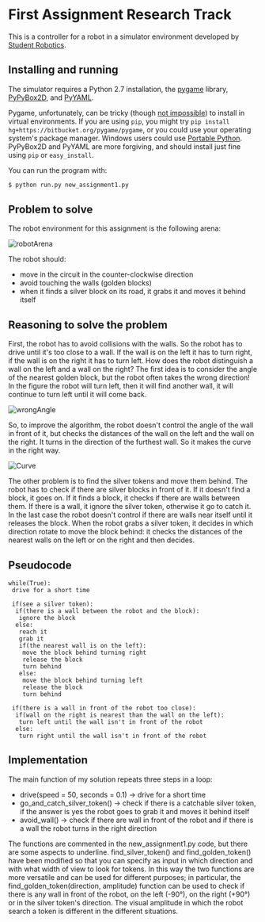 First Assignment Research Track
================================

This is a controller for a robot in a simulator environment developed by [Student Robotics](https://studentrobotics.org).

Installing and running
----------------------

The simulator requires a Python 2.7 installation, the [pygame](http://pygame.org/) library, [PyPyBox2D](https://pypi.python.org/pypi/pypybox2d/2.1-r331), and [PyYAML](https://pypi.python.org/pypi/PyYAML/).

Pygame, unfortunately, can be tricky (though [not impossible](http://askubuntu.com/q/312767)) to install in virtual environments. If you are using `pip`, you might try `pip install hg+https://bitbucket.org/pygame/pygame`, or you could use your operating system's package manager. Windows users could use [Portable Python](http://portablepython.com/). PyPyBox2D and PyYAML are more forgiving, and should install just fine using `pip` or `easy_install`.

You can run the program with:

```bash
$ python run.py new_assignment1.py
```

Problem to solve
-----------------------------
The robot environment for this assignment is the following arena:

![robotArena](https://user-images.githubusercontent.com/62377263/141092719-f8607cb9-e30c-4e28-b33e-d73d3bc285a8.JPG)

The robot should:
* move in the circuit in the counter-clockwise direction 
* avoid touching the walls (golden blocks)
* when it finds a silver block on its road, it grabs it and moves it behind itself

Reasoning to solve the problem
-----------------------------------
First, the robot has to avoid collisions with the walls.
So the robot has to drive until it's too close to a wall.
If the wall is on the left it has to turn right, if the wall is on the right it has to turn left.
How does the robot distinguish a wall on the left and a wall on the right?
The first idea is to consider the angle of the nearest golden block, but the robot often takes the wrong direction!
In the figure the robot will turn left, then it will find another wall, it will continue to turn left until it will come back.

![wrongAngle](https://user-images.githubusercontent.com/62377263/141100170-80fe52f6-465b-4df2-8575-d4078afd2e83.JPG)

So, to improve the algorithm, the robot doesn't control the angle of the wall in front of it, but checks the distances of the wall on the left and the wall on the right.
It turns in the direction of the furthest wall. So it makes the curve in the right way.

![Curve](https://user-images.githubusercontent.com/62377263/141103173-22e62bbe-69a4-48b6-acb1-ce8646243552.JPG)

The other problem is to find the silver tokens and move them behind.
The robot has to check if there are silver blocks in front of it.
If it doesn't find a block, it goes on.
If it finds a block, it checks if there are walls between them.
If there is a wall, it ignore the silver token, otherwise it go to catch it.
In the last case the robot doesn't control if there are walls near itself until it releases the block.
When the robot grabs a silver token, it decides in which direction rotate to move the block behind: it checks the distances of the nearest walls on the left or on the right and then decides.

Pseudocode
--------------
```pseudocode
while(True):
 drive for a short time
 
 if(see a silver token):
  if(there is a wall between the robot and the block):
   ignore the block
  else:
   reach it
   grab it
   if(the nearest wall is on the left):
    move the block behind turning right
    release the block
    turn behind
   else:
    move the block behind turning left
    release the block
    turn behind
    
 if(there is a wall in front of the robot too close):
  if(wall on the right is nearest than the wall on the left):
   turn left until the wall isn't in front of the robot
  else:
   turn right until the wall isn't in front of the robot
```
Implementation
----------------
The main function of my solution repeats three steps in a loop:
* drive(speed = 50, seconds = 0.1) -> drive for a short time
* go_and_catch_silver_token() -> check if there is a catchable silver token, if the answer is yes the robot goes to grab it and moves it behind itself
* avoid_wall() -> check if there are wall in front of the robot and if there is a wall the robot turns in the right direction

The functions are commented in the new_assignment1.py code, but there are some aspects to underline.
find_silver_token() and find_golden_token() have been modified so that you can specify as input in which direction and with what width of view to look for tokens.
In this way the two functions are more versatile and can be used for different purposes; in particular, the find_golden_token(direction, amplitude) function can be used to check if there is any wall in front of the robot, on the left (-90°), on the right (+90°) or in the silver token's direction.
The visual amplitude in which the robot search a token is different in the different situations.


[sr-api]: https://studentrobotics.org/docs/programming/sr/
